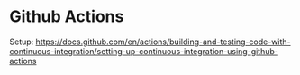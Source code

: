 # Github Actions

Setup: https://docs.github.com/en/actions/building-and-testing-code-with-continuous-integration/setting-up-continuous-integration-using-github-actions
